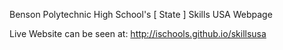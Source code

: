 Benson Polytechnic High School's [ State ] Skills USA Webpage

Live Website can be seen at:
http://ischools.github.io/skillsusa
